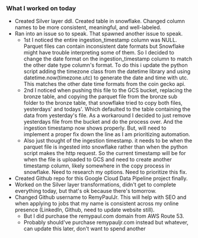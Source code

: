 ### **What I worked on today**
- Created Silver layer ddl. Created table in snowflake. Changed column names to be more consistent, meaningful, and well-labeled.
- Ran into an issue so to speak. That spawned another issue to speak.
	- 1st I noticed the entire ingestion_timestamp column was NULL. Parquet files can contain inconsistent date formats but Snowflake might have trouble interpreting some of them. So I decided to change the date format on the ingestion_timestamp column to match the other date type column's format. To do this i update the python script adding the timezone class from the datetime library and using datetime.now(timezone.utc) to generate the date and time with utc. This matches the other date time formats from the coin gecko api.
	- 2nd I noticed when pushing this file to the GCS bucket, replacing the bronze table, and copying the parquet file from the bronze sub folder to the bronze table, that snowflake tried to copy both files, yesterdays' and todays'. Which defaulted to the table containing the data from yesterday's file. As a workaround I decided to just remove yesterdays file from the bucket and do the process over. And the ingestion timestamp now shows properly. But, will need to implement a proper fix down the line as I am prioritizing automation.
	- Also just thought of the ingestion timestamp. it needs to be when the parquet file is ingested into snowflake rather than when the python script makes the http request. So the current timestamp will be for when the file is uploaded to GCS and need to create another timestamp column, likely somewhere in the copy process in snowflake. Need to research my options.  Need to prioritize this fix.
- Created Github repo for this Google Cloud Data Pipeline project finally.
- Worked on the Silver layer transformations, didn't get to complete everything today, but that's ok because there's tomorrow.
- Changed Github username to RemyPaulJr. This will help with SEO and when applying to jobs that my name is consistent across my online presence (LinkedIn, Github, need to update website still).
	- But I did purchase the remypaul.com domain from AWS Route 53.
	- Probably should've purchase remypauljr.com instead but whatever, can update this later, don't want to spend another 